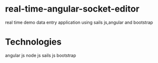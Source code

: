 real-time-angular-socket-editor
===============================

real time demo  data entry application using sails js,angular and bootstrap

Technologies
===============================

angular js
node js
sails js
bootstrap
